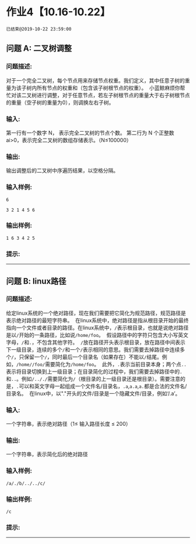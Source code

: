# 作业4【10.16-10.22】
`已结束@2019-10-22 23:59:00`
## 问题 A: 二叉树调整
### 问题描述:
对于一个完全二叉树，每个节点用来存储节点权重。我们定义，其中任意子树的重量为该子树内所有节点的权重和（包含该子树根节点的权重）。    小蓝鲸麻烦你帮忙对该二叉树进行调整，对于任意节点，若左子树根节点的重量大于右子树根节点的重量（空子树的重量为0），则调换左右子树。
### 输入:
第一行有一个数字 N， 表示完全二叉树的节点个数。    第二行为 N 个正整数 ai>0，表示完全二叉树的数组存储表示。（N≤100000）
### 输出:
输出调整后的二叉树中序遍历结果，以空格分隔。
### 输入样例:
```
6
3 2 1 4 5 6
```
### 输出样例:
```
1 6 3 4 2 5
```
### 提示:


---
## 问题 B: linux路径
### 问题描述:
给定linux系统的一个绝对路径，现在我们需要把它简化为规范路径，规范路径是表示绝对路径的最短字符串。     在linux系统中，绝对路径是指从根目录开始的最终指向一个文件或者目录的路径。在linux系统中，`/`表示根目录，也就是说绝对路径是以`/`开始的一条路径，比如说`/home/foo`。     假设路径中的字符只包含大小写英文字母，`/`和`.`，不包含其他字符。     `/`放在路径开头表示根目录，放在路径中间表示下一级目录，连续的多个`/`和一个`/`表示相同的意思。我们需要去掉路径中连续多个`/`，只保留一个`/`，同时最后一个目录名（如果存在）不能以`/`结尾。例如，`/home//foo/`需要简化为`/home/foo`。     此外，`.`表示当前目录本身；两个点`..`表示将目录切换到上一级目录；在目录简化的过程中，我们需要去掉路径中的`.`和`..`。例如`/.././`需要简化为`/`（根目录的上一级目录还是根目录）。需要注意的是，`.`可以和英文字母一起组成一个文件名/目录名，`.a`,`a.a`,`a.`都是合法的文件名/目录名。     在linux中，以"."开头的文件/目录是一个隐藏文件/目录，例如‘/.a’。
### 输入:
一个字符串，表示绝对路径（1≤ 输入路径长度 ≤ 200）
### 输出:
一个字符串，表示简化后的绝对路径
### 输入样例:
```
/a/./b/../../c/
```
### 输出样例:
```
/c
```
### 提示:


---
